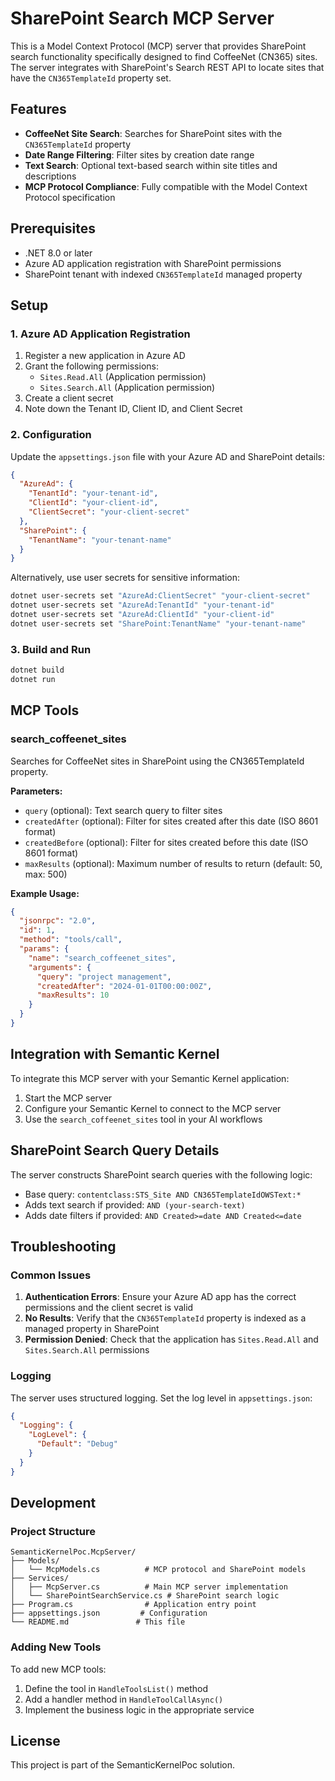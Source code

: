 # SharePoint Search MCP Server

This is a Model Context Protocol (MCP) server that provides SharePoint search functionality specifically designed to find CoffeeNet (CN365) sites. The server integrates with SharePoint's Search REST API to locate sites that have the `CN365TemplateId` property set.

## Features

- **CoffeeNet Site Search**: Searches for SharePoint sites with the `CN365TemplateId` property
- **Date Range Filtering**: Filter sites by creation date range
- **Text Search**: Optional text-based search within site titles and descriptions
- **MCP Protocol Compliance**: Fully compatible with the Model Context Protocol specification

## Prerequisites

- .NET 8.0 or later
- Azure AD application registration with SharePoint permissions
- SharePoint tenant with indexed `CN365TemplateId` managed property

## Setup

### 1. Azure AD Application Registration

1. Register a new application in Azure AD
2. Grant the following permissions:
   - `Sites.Read.All` (Application permission)
   - `Sites.Search.All` (Application permission)
3. Create a client secret
4. Note down the Tenant ID, Client ID, and Client Secret

### 2. Configuration

Update the `appsettings.json` file with your Azure AD and SharePoint details:

```json
{
  "AzureAd": {
    "TenantId": "your-tenant-id",
    "ClientId": "your-client-id",
    "ClientSecret": "your-client-secret"
  },
  "SharePoint": {
    "TenantName": "your-tenant-name"
  }
}
```

Alternatively, use user secrets for sensitive information:

```bash
dotnet user-secrets set "AzureAd:ClientSecret" "your-client-secret"
dotnet user-secrets set "AzureAd:TenantId" "your-tenant-id"
dotnet user-secrets set "AzureAd:ClientId" "your-client-id"
dotnet user-secrets set "SharePoint:TenantName" "your-tenant-name"
```

### 3. Build and Run

```bash
dotnet build
dotnet run
```

## MCP Tools

### search_coffeenet_sites

Searches for CoffeeNet sites in SharePoint using the CN365TemplateId property.

**Parameters:**
- `query` (optional): Text search query to filter sites
- `createdAfter` (optional): Filter for sites created after this date (ISO 8601 format)
- `createdBefore` (optional): Filter for sites created before this date (ISO 8601 format)
- `maxResults` (optional): Maximum number of results to return (default: 50, max: 500)

**Example Usage:**

```json
{
  "jsonrpc": "2.0",
  "id": 1,
  "method": "tools/call",
  "params": {
    "name": "search_coffeenet_sites",
    "arguments": {
      "query": "project management",
      "createdAfter": "2024-01-01T00:00:00Z",
      "maxResults": 10
    }
  }
}
```

## Integration with Semantic Kernel

To integrate this MCP server with your Semantic Kernel application:

1. Start the MCP server
2. Configure your Semantic Kernel to connect to the MCP server
3. Use the `search_coffeenet_sites` tool in your AI workflows

## SharePoint Search Query Details

The server constructs SharePoint search queries with the following logic:

- Base query: `contentclass:STS_Site AND CN365TemplateIdOWSText:*`
- Adds text search if provided: `AND (your-search-text)`
- Adds date filters if provided: `AND Created>=date AND Created<=date`

## Troubleshooting

### Common Issues

1. **Authentication Errors**: Ensure your Azure AD app has the correct permissions and the client secret is valid
2. **No Results**: Verify that the `CN365TemplateId` property is indexed as a managed property in SharePoint
3. **Permission Denied**: Check that the application has `Sites.Read.All` and `Sites.Search.All` permissions

### Logging

The server uses structured logging. Set the log level in `appsettings.json`:

```json
{
  "Logging": {
    "LogLevel": {
      "Default": "Debug"
    }
  }
}
```

## Development

### Project Structure

```
SemanticKernelPoc.McpServer/
├── Models/
│   └── McpModels.cs          # MCP protocol and SharePoint models
├── Services/
│   ├── McpServer.cs          # Main MCP server implementation
│   └── SharePointSearchService.cs # SharePoint search logic
├── Program.cs                # Application entry point
├── appsettings.json         # Configuration
└── README.md               # This file
```

### Adding New Tools

To add new MCP tools:

1. Define the tool in `HandleToolsList()` method
2. Add a handler method in `HandleToolCallAsync()`
3. Implement the business logic in the appropriate service

## License

This project is part of the SemanticKernelPoc solution. 
